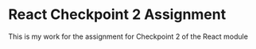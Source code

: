 # React Checkpoint 2 Assignment

This is my work for the assignment for Checkpoint 2 of the React module